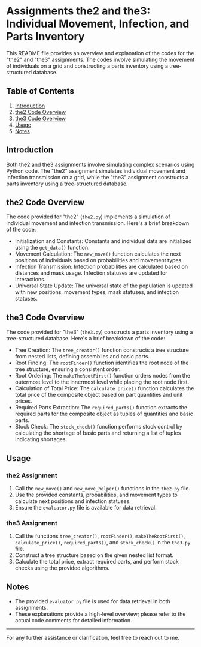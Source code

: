 # Assignments the2 and the3: Individual Movement, Infection, and Parts Inventory

This README file provides an overview and explanation of the codes for the "the2" and "the3" assignments. The codes involve simulating the movement of individuals on a grid and constructing a parts inventory using a tree-structured database.

## Table of Contents

1. [Introduction](#introduction)
2. [the2 Code Overview](#the2-code-overview)
3. [the3 Code Overview](#the3-code-overview)
4. [Usage](#usage)
5. [Notes](#notes)

## Introduction

Both the2 and the3 assignments involve simulating complex scenarios using Python code. The "the2" assignment simulates individual movement and infection transmission on a grid, while the "the3" assignment constructs a parts inventory using a tree-structured database.

## the2 Code Overview

The code provided for "the2" (`the2.py`) implements a simulation of individual movement and infection transmission. Here's a brief breakdown of the code:

- Initialization and Constants: Constants and individual data are initialized using the `get_data()` function.
- Movement Calculation: The `new_move()` function calculates the next positions of individuals based on probabilities and movement types.
- Infection Transmission: Infection probabilities are calculated based on distances and mask usage. Infection statuses are updated for interactions.
- Universal State Update: The universal state of the population is updated with new positions, movement types, mask statuses, and infection statuses.

## the3 Code Overview

The code provided for "the3" (`the3.py`) constructs a parts inventory using a tree-structured database. Here's a brief breakdown of the code:

- Tree Creation: The `tree_creator()` function constructs a tree structure from nested lists, defining assemblies and basic parts.
- Root Finding: The `rootFinder()` function identifies the root node of the tree structure, ensuring a consistent order.
- Root Ordering: The `makeTheRootFirst()` function orders nodes from the outermost level to the innermost level while placing the root node first.
- Calculation of Total Price: The `calculate_price()` function calculates the total price of the composite object based on part quantities and unit prices.
- Required Parts Extraction: The `required_parts()` function extracts the required parts for the composite object as tuples of quantities and basic parts.
- Stock Check: The `stock_check()` function performs stock control by calculating the shortage of basic parts and returning a list of tuples indicating shortages.

## Usage

### the2 Assignment
1. Call the `new_move()` and `new_move_helper()` functions in the `the2.py` file.
2. Use the provided constants, probabilities, and movement types to calculate next positions and infection statuses.
3. Ensure the `evaluator.py` file is available for data retrieval.

### the3 Assignment
1. Call the functions `tree_creator()`, `rootFinder()`, `makeTheRootFirst()`, `calculate_price()`, `required_parts()`, and `stock_check()` in the `the3.py` file.
2. Construct a tree structure based on the given nested list format.
3. Calculate the total price, extract required parts, and perform stock checks using the provided algorithms.

## Notes

- The provided `evaluator.py` file is used for data retrieval in both assignments.
- These explanations provide a high-level overview; please refer to the actual code comments for detailed information.

---

For any further assistance or clarification, feel free to reach out to me.

